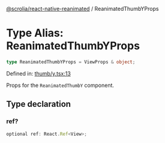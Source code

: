 [@scrolia/react-native-reanimated](../README.md) / ReanimatedThumbYProps

# Type Alias: ReanimatedThumbYProps

```ts
type ReanimatedThumbYProps = ViewProps & object;
```

Defined in: [thumb/y.tsx:13](https://github.com/scrolia/react-native/blob/107e0a978a4d75b58537d45c6e53de02c37b518c/packages/react-native-reanimated/src/thumb/y.tsx#L13)

Props for the `ReanimatedThumbY` component.

## Type declaration

### ref?

```ts
optional ref: React.Ref<View>;
```
